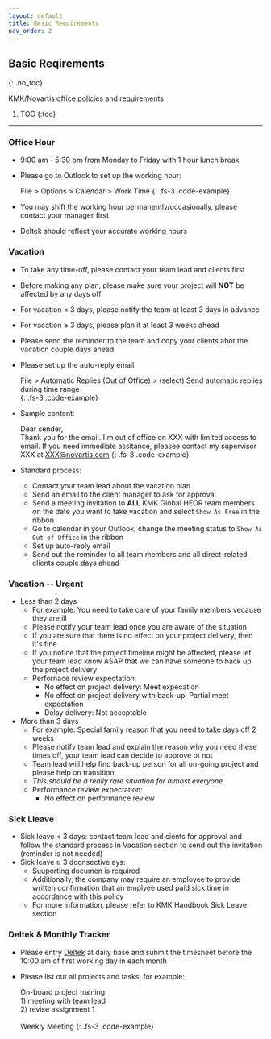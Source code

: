 ```yaml
---
layout: default
title: Basic Requirements
nav_order: 2
---
```


## Basic Reqirements
{: .no_toc}

KMK/Novartis office policies and requirements

1. TOC
{:toc}

---

### Office Hour
- 9:00 am - 5:30 pm from Monday to Friday with 1 hour lunch break
- Please go to Outlook to set up the working hour:

  File > Options > Calendar > Work Time
  {: .fs-3 .code-example}
- You may shift the working hour permanently/occasionally, please contact your manager first
- Deltek should reflect your accurate working hours

### Vacation
- To take any time-off, please contact your team lead and clients first
- Before making any plan, please make sure your project will **NOT** be affected by any days off
- For vacation < 3 days, please notify the team at least 3 days in advance
- For vacation ≥ 3 days, please plan it at least 3 weeks ahead
- Please send the reminder to the team and copy your clients abot the vacation couple days ahead
- Please set up the auto-reply email:

  File > Automatic Replies (Out of Office) > (select) Send automatic replies during time range<br/>
  {: .fs-3 .code-example} 
  
- Sample content: 
 
    Dear sender,<br/>Thank you for the email. I'm out of office on XXX with limited access to email. If you need immediate assitance, pleasee contact my supervisor XXX at XXX@novartis.com
   {: .fs-3 .code-example} 
- Standard process:
  - Contact your team lead about the vacation plan
  - Send an email to the client manager to ask for approval
  - Send a meeting invitation to **ALL** KMK Global HEOR team members on the date you want to take vacation and select `Show As Free` in the ribbon
  - Go to calendar in your Outlook, change the meeting status to `Show As Out of Office` in the ribbon
  - Set up auto-reply email
  - Send out the reminder to all team members and all direct-related clients couple days ahead

### Vacation -- Urgent
- Less than 2 days
  - For example: You need to take care of your family members vecause they are ill
  - Please notify your team lead once you are aware of the situation
  - If you are sure that there is no effect on your project delivery, then it's fine
  - If you notice that the project timeline might be affected, please let your team lead know ASAP that we can have someone to back up the project delivery
  - Perfornace review expectation:
    - No effect on project delivery: Meet expecation
    - No effect on project delivery with back-up: Partial meet expectation
    - Delay delivery: Not acceptable
- More than 3 days
  - For example: Special family reason that you need to take days off 2 weeks
  - Please notify team lead and explain the reason why you need these times off, your team lead can decide to approve ot not
  - Team lead will help find back-up person for all on-going project and please help on transition
  - *This should be a really rare situation for almost everyone*
  - Performance review expectation:
    - No effect on performance review

### Sick Lleave
- Sick leave < 3 days: contact team lead and cients for approval and follow the standard process in Vacation section to send out the invitation (reminder is not needed)
- Sick leave ≥ 3 dconsective ays:
  - Suuporting documen is required
  - Additionally, the company may require an employee to provide written confirmation that an emplyee used paid sick time in accordance with this policy
  - For more information, please refer to KMK Handbook Sick Leave section

### Deltek & Monthly Tracker
- Please entry [Deltek](https://erp.kmkconsultinginc.com/DeltekTouch/Vision/Time/) at daily base and submit the timesheet before the 10:00 am of first working day in each month
- Please list out all projects and tasks, for example:

  On-board project training<br/>1) meeting with team lead<br/>2) revise assignment 1<br/><br/>Weekly Meeting
  {: .fs-3 .code-example}
